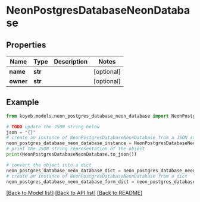 # NeonPostgresDatabaseNeonDatabase


## Properties

Name | Type | Description | Notes
------------ | ------------- | ------------- | -------------
**name** | **str** |  | [optional] 
**owner** | **str** |  | [optional] 

## Example

```python
from koyeb.models.neon_postgres_database_neon_database import NeonPostgresDatabaseNeonDatabase

# TODO update the JSON string below
json = "{}"
# create an instance of NeonPostgresDatabaseNeonDatabase from a JSON string
neon_postgres_database_neon_database_instance = NeonPostgresDatabaseNeonDatabase.from_json(json)
# print the JSON string representation of the object
print(NeonPostgresDatabaseNeonDatabase.to_json())

# convert the object into a dict
neon_postgres_database_neon_database_dict = neon_postgres_database_neon_database_instance.to_dict()
# create an instance of NeonPostgresDatabaseNeonDatabase from a dict
neon_postgres_database_neon_database_form_dict = neon_postgres_database_neon_database.from_dict(neon_postgres_database_neon_database_dict)
```
[[Back to Model list]](../README.md#documentation-for-models) [[Back to API list]](../README.md#documentation-for-api-endpoints) [[Back to README]](../README.md)


